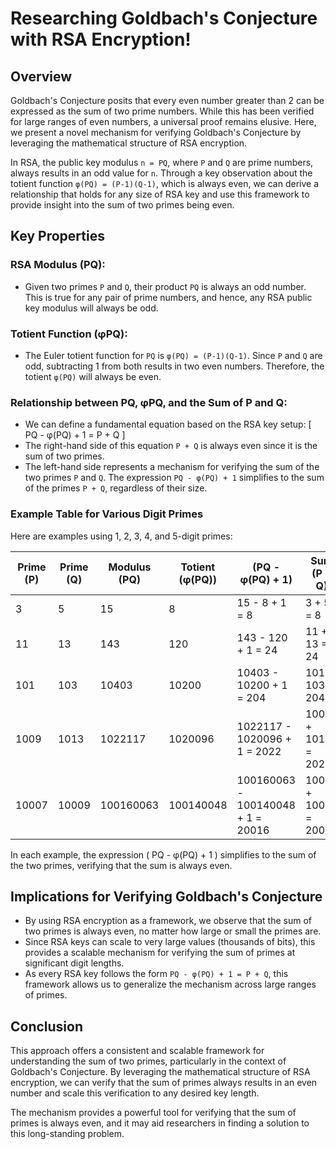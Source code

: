 # Researching Goldbach's Conjecture with RSA Encryption!


## Overview
Goldbach's Conjecture posits that every even number greater than 2 can be expressed as the sum of two prime numbers. While this has been verified for large ranges of even numbers, a universal proof remains elusive. Here, we present a novel mechanism for verifying Goldbach's Conjecture by leveraging the mathematical structure of RSA encryption.


In RSA, the public key modulus `n = PQ`, where `P` and `Q` are prime numbers, always results in an odd value for `n`. Through a key observation about the totient function `φ(PQ) = (P-1)(Q-1)`, which is always even, we can derive a relationship that holds for any size of RSA key and use this framework to provide insight into the sum of two primes being even.


## Key Properties


### RSA Modulus (PQ):
- Given two primes `P` and `Q`, their product `PQ` is always an odd number. This is true for any pair of prime numbers, and hence, any RSA public key modulus will always be odd.


### Totient Function (φPQ):
- The Euler totient function for `PQ` is `φ(PQ) = (P-1)(Q-1)`. Since `P` and `Q` are odd, subtracting 1 from both results in two even numbers. Therefore, the totient `φ(PQ)` will always be even.


### Relationship between PQ, φPQ, and the Sum of P and Q:
- We can define a fundamental equation based on the RSA key setup:
  \[
  PQ - φ(PQ) + 1 = P + Q
  \]
- The right-hand side of this equation `P + Q` is always even since it is the sum of two primes.
- The left-hand side represents a mechanism for verifying the sum of the two primes `P` and `Q`. The expression `PQ - φ(PQ) + 1` simplifies to the sum of the primes `P + Q`, regardless of their size.


### Example Table for Various Digit Primes


Here are examples using 1, 2, 3, 4, and 5-digit primes:


| Prime \(P\) | Prime \(Q\) | Modulus \(PQ\) | Totient \(φ(PQ)\) | \(PQ - φ(PQ) + 1\) | Sum \(P + Q\) |
|-------------|--------------|----------------|-------------------|--------------------|---------------|
| 3           | 5            | 15             | 8                 | 15 - 8 + 1 = 8     | 3 + 5 = 8     |
| 11          | 13           | 143            | 120               | 143 - 120 + 1 = 24 | 11 + 13 = 24  |
| 101         | 103          | 10403          | 10200             | 10403 - 10200 + 1 = 204 | 101 + 103 = 204 |
| 1009        | 1013         | 1022117        | 1020096           | 1022117 - 1020096 + 1 = 2022 | 1009 + 1013 = 2022 |
| 10007       | 10009        | 100160063      | 100140048         | 100160063 - 100140048 + 1 = 20016 | 10007 + 10009 = 20016 |


In each example, the expression \( PQ - φ(PQ) + 1 \) simplifies to the sum of the two primes, verifying that the sum is always even.


## Implications for Verifying Goldbach's Conjecture
- By using RSA encryption as a framework, we observe that the sum of two primes is always even, no matter how large or small the primes are.
- Since RSA keys can scale to very large values (thousands of bits), this provides a scalable mechanism for verifying the sum of primes at significant digit lengths.
- As every RSA key follows the form `PQ - φ(PQ) + 1 = P + Q`, this framework allows us to generalize the mechanism across large ranges of primes.


## Conclusion
This approach offers a consistent and scalable framework for understanding the sum of two primes, particularly in the context of Goldbach's Conjecture. By leveraging the mathematical structure of RSA encryption, we can verify that the sum of primes always results in an even number and scale this verification to any desired key length. 


The mechanism provides a powerful tool for verifying that the sum of primes is always even, and it may aid researchers in finding a solution to this long-standing problem.



